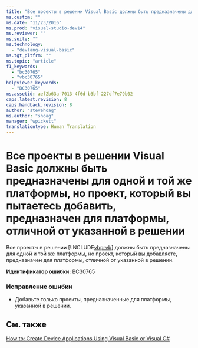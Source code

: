```yaml
---
title: "Все проекты в решении Visual Basic должны быть предназначены для одной и той же платформы, но проект, который вы пытаетесь добавить, предназначен для платформы, отличной от указанной в решении | Microsoft Docs"
ms.custom: ""
ms.date: "11/23/2016"
ms.prod: "visual-studio-dev14"
ms.reviewer: ""
ms.suite: ""
ms.technology: 
  - "devlang-visual-basic"
ms.tgt_pltfrm: ""
ms.topic: "article"
f1_keywords: 
  - "bc30765"
  - "vbc30765"
helpviewer_keywords: 
  - "BC30765"
ms.assetid: aef2b63a-7013-4f6d-b3bf-227df7e79b02
caps.latest.revision: 8
caps.handback.revision: 8
author: "stevehoag"
ms.author: "shoag"
manager: "wpickett"
translationtype: Human Translation
---
```

# Все проекты в решении Visual Basic должны быть предназначены для одной и той же платформы, но проект, который вы пытаетесь добавить, предназначен для платформы, отличной от указанной в решении
Все проекты в решении [!INCLUDE[vbprvb](../../csharp/programming-guide/concepts/linq/includes/vbprvb_md.md)] должны быть предназначены для одной и той же платформы, но проект, который вы добавляете, предназначен для платформы, отличной от указанной в решении.  
  
 **Идентификатор ошибки:** BC30765  
  
### Исправление ошибки  
  
-   Добавьте только проекты, предназначенные для платформы, указанной в решении.  
  
## См. также  
 [How to: Create Device Applications Using Visual Basic or Visual C\#](http://msdn.microsoft.com/ru-ru/ec9c03e9-930d-4caa-ab23-4e33465a4ad0)